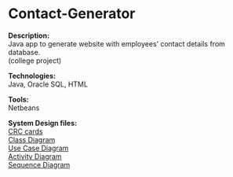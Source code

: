 # Contact-Generator

<b>Description:</b><br> 
Java app to generate website with employees’ contact details from database. 
<br>(college project)

<b>Technologies:</b><br> 
Java, Oracle SQL, HTML

<b>Tools:</b><br>
Netbeans

<b>System Design files:</b>
  <br><a href='CRC cards - Contact Generator.pdf'>CRC cards</a>
  <br><a href='Class Diagram - Contact Generator.pdf'>Class Diagram</a>
  <br><a href='Use Case Diagram - Contact Generator.pdf'>Use Case Diagram</a>
  <br><a href='Activity Diagram - Contact Generator.pdf'>Activity Diagram</a>
  <br><a href='Sequence Diagram - Contact Generator.pdf'>Sequence Diagram</a>  
